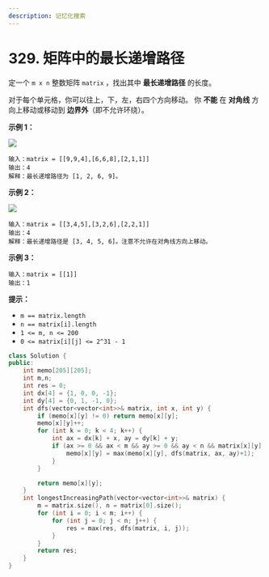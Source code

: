 ```yaml
---
description: 记忆化搜索
---
```


# 329. 矩阵中的最长递增路径

定一个 `m x n` 整数矩阵 `matrix` ，找出其中 **最长递增路径** 的长度。

对于每个单元格，你可以往上，下，左，右四个方向移动。 你 **不能** 在 **对角线** 方向上移动或移动到 **边界外**（即不允许环绕）。

&#x20;

**示例 1：**

![](https://assets.leetcode.com/uploads/2021/01/05/grid1.jpg)

```
输入：matrix = [[9,9,4],[6,6,8],[2,1,1]]
输出：4 
解释：最长递增路径为 [1, 2, 6, 9]。
```

**示例 2：**

![](https://assets.leetcode.com/uploads/2021/01/27/tmp-grid.jpg)

```
输入：matrix = [[3,4,5],[3,2,6],[2,2,1]]
输出：4 
解释：最长递增路径是 [3, 4, 5, 6]。注意不允许在对角线方向上移动。
```

**示例 3：**

```
输入：matrix = [[1]]
输出：1
```

&#x20;

**提示：**

* `m == matrix.length`
* `n == matrix[i].length`
* `1 <= m, n <= 200`
* `0 <= matrix[i][j] <= 2^31 - 1`

```cpp
class Solution {
public:
    int memo[205][205];
    int m,n;
    int res = 0;
    int dx[4] = {1, 0, 0, -1};
    int dy[4] = {0, 1, -1, 0};
    int dfs(vector<vector<int>>& matrix, int x, int y) {
        if (memo[x][y] != 0) return memo[x][y];
        memo[x][y]++;
        for (int k = 0; k < 4; k++) {
            int ax = dx[k] + x, ay = dy[k] + y;
            if (ax >= 0 && ax < m && ay >= 0 && ay < n && matrix[x][y] < matrix[ax][ay]) {
                memo[x][y] = max(memo[x][y], dfs(matrix, ax, ay)+1);
            }
        }

        return memo[x][y];
    } 
    int longestIncreasingPath(vector<vector<int>>& matrix) {
        m = matrix.size(), n = matrix[0].size();
        for (int i = 0; i < m; i++) {
            for (int j = 0; j < n; j++) {
                res = max(res, dfs(matrix, i, j));
            }
        }
        return res;
    }
}
```
